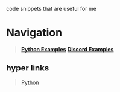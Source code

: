 code snippets that are useful for me
# Navigation

> [**Python Examples**](https://github.com/toebeaner/code-snippets/tree/main/python)
> [**Discord Examples**](https://github.com/toebeaner/code-snippets/tree/main/discord)

## hyper links
> [Python](https://www.python.org/downloads/)
